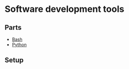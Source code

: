 # Software development tools
>   

## Parts
* [Bash](1/readme2.md)
* [Python](3/readme3.md)


## Setup


